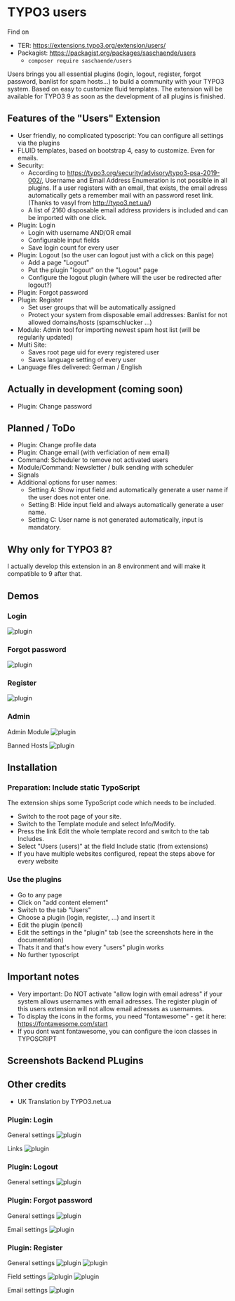 # TYPO3 users

Find on 

* TER: https://extensions.typo3.org/extension/users/
* Packagist: https://packagist.org/packages/saschaende/users
    * ```composer require saschaende/users```

Users brings you all essential plugins (login, logout, register, forgot password, banlist for spam hosts...) to build a community with your TYPO3 system. Based on easy to customize fluid templates. The extension will be available for TYPO3 9 as soon as the development of all plugins is finished.

## Features of the "Users" Extension

* User friendly, no complicated typoscript: You can configure all settings via the plugins
* FLUID templates, based on bootstrap 4, easy to customize. Even for emails.
* Security:
    * According to https://typo3.org/security/advisory/typo3-psa-2019-002/, Username and Email Address Enumeration is not possible in all plugins. If a user registers with an email, that exists, the email adress automatically gets a remember mail with an password reset link. (Thanks to vasyl from http://typo3.net.ua/)
    * A list of 2160 disposable email address providers is included and can be imported with one click.
* Plugin: Login
    * Login with username AND/OR email
    * Configurable input fields
    * Save login count for every user
* Plugin: Logout (so the user can logout just with a click on this page)
    * Add a page "Logout"
    * Put the plugin "logout" on the "Logout" page
    * Configure the logout plugin (where will the user be redirected after logout?)
* Plugin: Forgot password
* Plugin: Register
    * Set user groups that will be automatically assigned
    * Protect your system from disposable email addresses: Banlist for not allowed domains/hosts (spamschlucker ...)
* Module: Admin tool for importing newest spam host list (will be regularily updated)
* Multi Site:
    * Saves root page uid for every registered user
    * Saves language setting of every user
* Language files delivered: German / English

## Actually in development (coming soon)

* Plugin: Change password

## Planned / ToDo

* Plugin: Change profile data
* Plugin: Change email (with verficiation of new email)
* Command: Scheduler to remove not activated users
* Module/Command: Newsletter / bulk sending with scheduler
* Signals
* Additional options for user names:
    * Setting A: Show input field and automatically generate a user name if the user does not enter one.
    * Setting B: Hide input field and always automatically generate a user name.
    * Setting C: User name is not generated automatically, input is mandatory.

## Why only for TYPO3 8?

I actually develop this extension in an 8 environment and will make it compatible to 9 after that.

## Demos

### Login

![plugin](Documentation/demo_login.JPG)

### Forgot password

![plugin](Documentation/demo_forgot.JPG)

### Register

![plugin](Documentation/demo_register.JPG)

### Admin

Admin Module
![plugin](Documentation/demo_admin.JPG)

Banned Hosts
![plugin](Documentation/demo_hosts.JPG)


## Installation

### Preparation: Include static TypoScript
The extension ships some TypoScript code which needs to be included.

* Switch to the root page of your site.
* Switch to the Template module and select Info/Modify.
* Press the link Edit the whole template record and switch to the tab Includes.
* Select "Users (users)" at the field Include static (from extensions)
* If you have multiple websites configured, repeat the steps above for every website

### Use the plugins

* Go to any page
* Click on "add content element"
* Switch to the tab "Users"
* Choose a plugin (login, register, ...) and insert it
* Edit the plugin (pencil)
* Edit the settings in the "plugin" tab (see the screenshots here in the documentation)
* Thats it and that's how every "users" plugin works
* No further typoscript

## Important notes

* Very important: Do NOT activate "allow login with email adress" if your system allows usernames with email adresses. The register plugin of this users extension will not allow email adresses as usernames.
* To display the icons in the forms, you need "fontawesome" - get it here: https://fontawesome.com/start
* If you dont want fontawesome, you can configure the icon classes in TYPOSCRIPT
## Screenshots Backend PLugins

## Other credits

* UK Translation by TYPO3.net.ua

### Plugin: Login

General settings
![plugin](Documentation/login.jpg)

Links
![plugin](Documentation/login2.jpg)

### Plugin: Logout

General settings
![plugin](Documentation/logout.jpg)

### Plugin: Forgot password

General settings
![plugin](Documentation/forgotpass1.jpg)

Email settings
![plugin](Documentation/forgotpass2.jpg)

### Plugin: Register

General settings
![plugin](Documentation/register1.JPG)
![plugin](Documentation/register2.JPG)

Field settings
![plugin](Documentation/register3.JPG)
![plugin](Documentation/register4.JPG)

Email settings
![plugin](Documentation/register5.JPG)